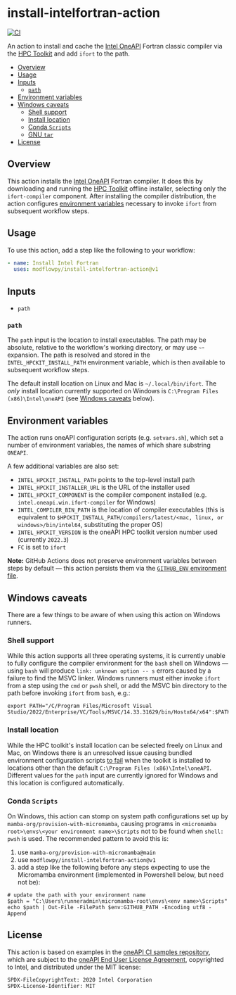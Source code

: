 # install-intelfortran-action

[![CI](https://github.com/modflowpy/install-intelfortran-action/actions/workflows/ci.yml/badge.svg?branch=main)](https://github.com/modflowpy/install-intelfortran-action/actions/workflows/ci.yml)

An action to install and cache the [Intel OneAPI](https://www.intel.com/content/www/us/en/developer/tools/oneapi/fortran-compiler.html#gs.bksc2p) Fortran classic compiler via the [HPC Toolkit](https://www.intel.com/content/www/us/en/developer/tools/oneapi/hpc-toolkit.html#gs.g10hgy) and add `ifort` to the path.

<!-- START doctoc generated TOC please keep comment here to allow auto update -->
<!-- DON'T EDIT THIS SECTION, INSTEAD RE-RUN doctoc TO UPDATE -->


- [Overview](#overview)
- [Usage](#usage)
- [Inputs](#inputs)
  - [`path`](#path)
- [Environment variables](#environment-variables)
- [Windows caveats](#windows-caveats)
  - [Shell support](#shell-support)
  - [Install location](#install-location)
  - [Conda `Scripts`](#conda-scripts)
  - [GNU `tar`](#gnu-tar)
- [License](#license)

<!-- END doctoc generated TOC please keep comment here to allow auto update -->

## Overview

This action installs the [Intel OneAPI](https://www.intel.com/content/www/us/en/developer/tools/oneapi/fortran-compiler.html#gs.bksc2p) Fortran compiler. It does this by downloading and running the [HPC Toolkit](https://www.intel.com/content/www/us/en/developer/tools/oneapi/hpc-toolkit.html#gs.g10hgy) offline installer, selecting only the `ifort-compiler` component. After installing the compiler distribution, the action configures [environment variables](https://www.intel.com/content/www/us/en/develop/documentation/oneapi-programming-guide/top/oneapi-development-environment-setup.html) necessary to invoke `ifort` from subsequent workflow steps.

## Usage

To use this action, add a step like the following to your workflow:

```yaml
- name: Install Intel Fortran
  uses: modflowpy/install-intelfortran-action@v1
```

## Inputs

- `path`

### `path`

The `path` input is the location to install executables. The path may be absolute, relative to the workflow's working directory, or may use `~`-expansion. The path is resolved and stored in the `INTEL_HPCKIT_INSTALL_PATH` environment variable, which is then available to subsequent workflow steps.

The default install location on Linux and Mac is `~/.local/bin/ifort`. The *only* install location currently supported on Windows is `C:\Program Files (x86)\Intel\oneAPI` (see [Windows caveats](#windows-caveats) below).

<!-- ### `version`

The `version` input configures the oneAPI toolkit version to install, defaulting to the latest (currently `2022.3`). 

**Note:** Intel's website does not maintain a programmatically accessible registry of available versions. Moreover, toolkit versioning is distinct from compiler versioning (see [this page] for a mapping between toolkit and compiler versions). For these reasons a list of permitted version numbers are hard-coded into this action. If a new version has been released and this action has not been updated to support it, please feel free to [file an issue](https://github.com/modflowpy/install-intelfortran-action/issues/new).

### `components`

The `components` input allows specifying extra components to install from the HPC kit. -->

## Environment variables

The action runs oneAPI configuration scripts (e.g. `setvars.sh`), which set a number of environment variables, the names of which share substring `ONEAPI`.

A few additional variables are also set:

- `INTEL_HPCKIT_INSTALL_PATH` points to the top-level install path
- `INTEL_HPCKIT_INSTALLER_URL` is the URL of the installer used
- `INTEL_HPCKIT_COMPONENT` is the compiler component installed (e.g. `intel.oneapi.win.ifort-compiler` for Windows)
- `INTEL_COMPILER_BIN_PATH` is the location of compiler executables (this is equivalent to `$HPCKIT_INSTALL_PATH/compilers/latest/<mac, linux, or windows>/bin/intel64`, substituting the proper OS)
- `INTEL_HPCKIT_VERSION` is the oneAPI HPC toolkit version number used (currently `2022.3`)
- `FC` is set to `ifort`

**Note:** GitHub Actions does not preserve environment variables between steps by default &mdash; this action persists them via the [`GITHUB_ENV` environment file](https://docs.github.com/en/actions/using-workflows/workflow-commands-for-github-actions#setting-an-environment-variable).

## Windows caveats

There are a few things to be aware of when using this action on Windows runners.

### Shell support

While this action supports all three operating systems, it is currently unable to fully configure the compiler environment for the `bash` shell on Windows &mdash; using `bash` will produce `link: unknown option -- s` errors caused by a failure to find the MSVC linker. Windows runners must either invoke `ifort` from a step using the `cmd` or `pwsh` shell, or add the MSVC bin directory to the path before invoking `ifort` from `bash`, e.g.:

```shell
export PATH="/C/Program Files/Microsoft Visual Studio/2022/Enterprise/VC/Tools/MSVC/14.33.31629/bin/Hostx64/x64":$PATH
```

### Install location

While the HPC toolkit's install location can be selected freely on Linux and Mac, on Windows there is an unresolved issue causing bundled environment configuration scripts [to fail](https://github.com/w-bonelli/install-intelfortran-action/actions/runs/3298296907/jobs/5440222932#step:5:120) when the toolkit is installed to locations other than the default `C:\Program Files (x86)\Intel\oneAPI`. Different values for the `path` input are currently ignored for Windows and this location is configured automatically.

<!-- The Intel oneAPI HPC Toolkit installer defaults to different install locations on Unix and Windows if a path is not explicitly provided with the `--install-dir` option:

- Linux/Mac: `/opt/intel/oneapi`
- Windows: `C:\Program Files (x86)\Intel\oneAPI`

**This action overrides these.** The action's default install location, `~/.local/bin/ifort`, is the same on all three platforms. -->

### Conda `Scripts`

On Windows, this action can stomp on system path configurations set up by `mamba-org/provision-with-micromamba`, causing programs in `<micromamba root>\envs\<your environment name>\Scripts` not to be found when `shell: pwsh` is used. The recommended pattern to avoid this is:

1) use `mamba-org/provision-with-micromamba@main`
2) use `modflowpy/install-intelfortran-action@v1`
3) add a step like the following before any steps expecting to use the Micromamba environment (implemented in Powershell below, but need not be):

```pwsh
# update the path with your environment name
$path = "C:\Users\runneradmin\micromamba-root\envs\<env name>\Scripts"
echo $path | Out-File -FilePath $env:GITHUB_PATH -Encoding utf8 -Append
```

## License

This action is based on examples in the [oneAPI CI samples repository](https://github.com/oneapi-src/oneapi-ci), which are subject to the [oneAPI End User License Agreement](https://www.intel.com/content/www/us/en/developer/articles/license/end-user-license-agreement.html), copyrighted to Intel, and distributed under the MIT license:

```
SPDX-FileCopyrightText: 2020 Intel Corporation
SPDX-License-Identifier: MIT
```
